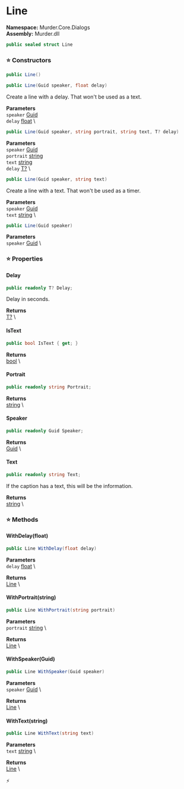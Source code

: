 # Line

**Namespace:** Murder.Core.Dialogs \
**Assembly:** Murder.dll

```csharp
public sealed struct Line
```

### ⭐ Constructors
```csharp
public Line()
```

```csharp
public Line(Guid speaker, float delay)
```

Create a line with a delay. That won't be used as a text.

**Parameters** \
`speaker` [Guid](https://learn.microsoft.com/en-us/dotnet/api/System.Guid?view=net-7.0) \
`delay` [float](https://learn.microsoft.com/en-us/dotnet/api/System.Single?view=net-7.0) \

```csharp
public Line(Guid speaker, string portrait, string text, T? delay)
```

**Parameters** \
`speaker` [Guid](https://learn.microsoft.com/en-us/dotnet/api/System.Guid?view=net-7.0) \
`portrait` [string](https://learn.microsoft.com/en-us/dotnet/api/System.String?view=net-7.0) \
`text` [string](https://learn.microsoft.com/en-us/dotnet/api/System.String?view=net-7.0) \
`delay` [T?](https://learn.microsoft.com/en-us/dotnet/api/System.Nullable-1?view=net-7.0) \

```csharp
public Line(Guid speaker, string text)
```

Create a line with a text. That won't be used as a timer.

**Parameters** \
`speaker` [Guid](https://learn.microsoft.com/en-us/dotnet/api/System.Guid?view=net-7.0) \
`text` [string](https://learn.microsoft.com/en-us/dotnet/api/System.String?view=net-7.0) \

```csharp
public Line(Guid speaker)
```

**Parameters** \
`speaker` [Guid](https://learn.microsoft.com/en-us/dotnet/api/System.Guid?view=net-7.0) \

### ⭐ Properties
#### Delay
```csharp
public readonly T? Delay;
```

Delay in seconds.

**Returns** \
[T?](https://learn.microsoft.com/en-us/dotnet/api/System.Nullable-1?view=net-7.0) \
#### IsText
```csharp
public bool IsText { get; }
```

**Returns** \
[bool](https://learn.microsoft.com/en-us/dotnet/api/System.Boolean?view=net-7.0) \
#### Portrait
```csharp
public readonly string Portrait;
```

**Returns** \
[string](https://learn.microsoft.com/en-us/dotnet/api/System.String?view=net-7.0) \
#### Speaker
```csharp
public readonly Guid Speaker;
```

**Returns** \
[Guid](https://learn.microsoft.com/en-us/dotnet/api/System.Guid?view=net-7.0) \
#### Text
```csharp
public readonly string Text;
```

If the caption has a text, this will be the information.

**Returns** \
[string](https://learn.microsoft.com/en-us/dotnet/api/System.String?view=net-7.0) \
### ⭐ Methods
#### WithDelay(float)
```csharp
public Line WithDelay(float delay)
```

**Parameters** \
`delay` [float](https://learn.microsoft.com/en-us/dotnet/api/System.Single?view=net-7.0) \

**Returns** \
[Line](/Murder/Core/Dialogs/Line.html) \

#### WithPortrait(string)
```csharp
public Line WithPortrait(string portrait)
```

**Parameters** \
`portrait` [string](https://learn.microsoft.com/en-us/dotnet/api/System.String?view=net-7.0) \

**Returns** \
[Line](/Murder/Core/Dialogs/Line.html) \

#### WithSpeaker(Guid)
```csharp
public Line WithSpeaker(Guid speaker)
```

**Parameters** \
`speaker` [Guid](https://learn.microsoft.com/en-us/dotnet/api/System.Guid?view=net-7.0) \

**Returns** \
[Line](/Murder/Core/Dialogs/Line.html) \

#### WithText(string)
```csharp
public Line WithText(string text)
```

**Parameters** \
`text` [string](https://learn.microsoft.com/en-us/dotnet/api/System.String?view=net-7.0) \

**Returns** \
[Line](/Murder/Core/Dialogs/Line.html) \



⚡